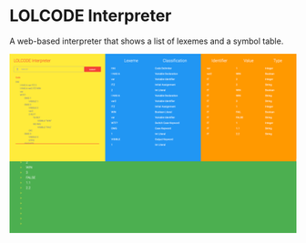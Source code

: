 # LOLCODE Interpreter

A web-based interpreter that shows a list of lexemes and a symbol table.

![Screenshot of the interpreter](/screenshot.png)
